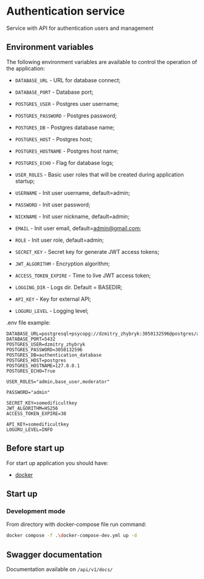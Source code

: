 # Authentication service

Service with API for authentication users and management

## Environment variables

The following environment variables are available to control the operation of the application:

- `DATABASE_URL` - URL for database connect;
- `DATABASE_PORT` - Database port;
- `POSTGRES_USER` - Postgres user username;
- `POSTGRES_PASSWORD` - Postgres password;
- `POSTGRES_DB` - Postgres database name;
- `POSTGRES_HOST` - Postgres host;
- `POSTGRES_HOSTNAME` - Postgres host name;
- `POSTGRES_ECHO` - Flag for database logs;

- `USER_ROLES` - Basic user roles that will be created during application startup;

- `USERNAME` - Init user username, default=admin;
- `PASSWORD` - Init user password;
- `NICKNAME` - Init user nickname, default=admin;
- `EMAIL` - Init user email, default=admin@gmail.com;
- `ROLE` - Init user role, default=admin;

- `SECRET_KEY` - Secret key for generate JWT access tokens;
- `JWT_ALGORITHM` - Encryption algorithm;
- `ACCESS_TOKEN_EXPIRE` - Time to live JWT access token;

- `LOGGING_DIR` - Logs dir. Default = BASEDIR;
- `API_KEY` - Key for external API;
- `LOGURU_LEVEL` - Logging level;

.env file example:

```
DATABASE_URL=postgresql+psycopg://dzmitry_zhybryk:3050132596@postgres/authentication_database
DATABASE_PORT=5432
POSTGRES_USER=dzmitry_zhybryk
POSTGRES_PASSWORD=3050132596
POSTGRES_DB=authentication_database
POSTGRES_HOST=postgres
POSTGRES_HOSTNAME=127.0.0.1
POSTGRES_ECHO=True

USER_ROLES="admin,base_user,moderator"

PASSWORD="admin"

SECRET_KEY=somedificultkey
JWT_ALGORITHM=HS256
ACCESS_TOKEN_EXPIRE=30

API_KEY=somedificultkey
LOGURU_LEVEL=INFO
```

## Before start up

For start up application you should have:

- [docker](https://www.docker.com/products/docker-desktop/)

## Start up

### Development mode

From directory with docker-compose file run command:

```bash
docker compose -f .\docker-compose-dev.yml up -d
```

## Swagger documentation

Documentation available on `/api/v1/docs/`